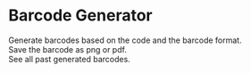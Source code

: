 # Barcode Generator

Generate barcodes based on the code and the barcode format.\
Save the barcode as png or pdf.\
See all past generated barcodes.

<!---
- git status (get status of changes)
- git pull (pull changes from main and merges them)
- git fetch (pull changes from mainwithout meging them)
- git clone repository-url (clones the repository to current folder on local machien)
- git add file  (adds file tobe commited)
- git commit -m"message" (stages changes to local repository)
- git push (uploads the changes to github)
- git log (display commit history)

Todo:
- print
-->
